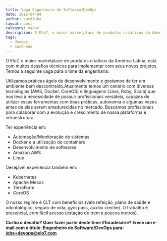 ```yaml
---
title: Vaga Engenheiro de Software/DevOps
date: 2016-04-04
author: sardinha
layout: post
category: vagas
description: O Elo7, o maior marketplace de produtos criativos da América Latina, está com muitos desafios técnicos para implementar com seus novos projetos. Temos a seguinte vaga para o time da engenharia...
tags:
  - devops
  - back-end
---
```


O Elo7, o maior marketplace de produtos criativos da América Latina, está com muitos desafios técnicos para implementar com seus novos projetos. Temos a seguinte vaga para o time da engenharia:

Utilizamos práticas ágeis de desenvolvimento e gostamos de ter um ambiente bem descontraído.Atualmente temos um cenário com diversas tecnologias (AWS, Docker, CoreOS) e linguagens (Java, Ruby, Scala) que nos leva à necessidade de possuir profissionais versáteis, capazes de utilizar essas ferramentas com boas práticas, autonomia e algumas vezes antes de elas serem amadurecidas no mercado. Buscamos profissionais para colaborar com a evolução e crescimento de nossa plataforma e infraestrutura.

Ter experiência em:

* Automação/Monitoração de sistemas
* Docker e a utilização de containers
* Desenvolvimento de softwares
* Amazon AWS
* Linux

Desejável experiência também em:
* Kubernetes
* Apache Mesos
* TerraForm
* CoreOS

O nosso regime é CLT com benefícios (vale refeição, plano de saúde e odontológico, seguro de vida, gym pass, auxílio creche). O trabalho é presencial, com fácil acesso (estação de trem à poucos metros).

**Curtiu o desafio? Quer fazer parte deste time #foradesérie? Envie um e-mail com o título: Engenheiro de Software/DevOps para: jobs+devops@elo7.com**
